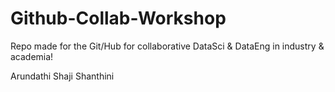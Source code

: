# Github-Collab-Workshop
Repo made for the Git/Hub for collaborative DataSci &amp; DataEng in industry &amp; academia!

Arundathi Shaji Shanthini
